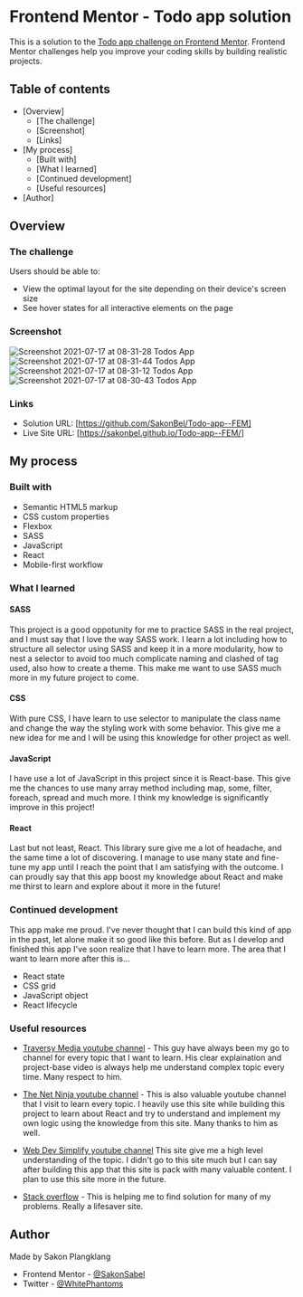 # Frontend Mentor - Todo app solution

This is a solution to the [Todo app challenge on Frontend Mentor](https://www.frontendmentor.io/challenges/todo-app-Su1_KokOW). Frontend Mentor challenges help you improve your coding skills by building realistic projects.

## Table of contents

- [Overview]
  - [The challenge]
  - [Screenshot]
  - [Links]
- [My process]
  - [Built with]
  - [What I learned]
  - [Continued development]
  - [Useful resources]
- [Author]

## Overview

### The challenge

Users should be able to:

- View the optimal layout for the site depending on their device's screen size
- See hover states for all interactive elements on the page

### Screenshot

![Screenshot 2021-07-17 at 08-31-28 Todos App](https://user-images.githubusercontent.com/63510603/126021474-4ff8e1dd-06a1-4264-88e1-c0fd3b121747.png)
![Screenshot 2021-07-17 at 08-31-44 Todos App](https://user-images.githubusercontent.com/63510603/126021479-3720d3b6-b7e3-4cfa-8c63-211f4fcecb7f.png)
![Screenshot 2021-07-17 at 08-31-12 Todos App](https://user-images.githubusercontent.com/63510603/126021480-89e8236c-e927-433d-9202-eb43f3af4de6.png)
![Screenshot 2021-07-17 at 08-30-43 Todos App](https://user-images.githubusercontent.com/63510603/126021483-b32e970c-b032-4de3-9a55-627138e53a78.png)


### Links

- Solution URL: [https://github.com/SakonBel/Todo-app--FEM]
- Live Site URL: [https://sakonbel.github.io/Todo-app--FEM/]

## My process

### Built with

- Semantic HTML5 markup
- CSS custom properties
- Flexbox
- SASS
- JavaScript
- React
- Mobile-first workflow

### What I learned

#### SASS

This project is a good oppotunity for me to practice SASS in the real project, and I must say that I love the way SASS work. I learn a lot including how to structure all selector using SASS and keep it in a more modularity, how to nest a selector to avoid too much complicate naming and clashed of tag used, also how to create a theme. This make me want to use SASS much more in my future project to come.

#### CSS

With pure CSS, I have learn to use selector to manipulate the class name and change the way the styling work with some behavior. This give me a new idea for me and I will be using this knowledge for other project as well.

#### JavaScript

I have use a lot of JavaScript in this project since it is React-base. This give me the chances
to use many array method including map, some, filter, foreach, spread and much more. I think my knowledge is significantly improve in this project!

#### React

Last but not least, React. This library sure give me a lot of headache, and the same time a lot of discovering. I manage to use many state and fine-tune my app until I reach the point that I am satisfying with the outcome. I can proudly say that this app boost my knowledge about React and make me thirst to learn and explore about it more in the future!

### Continued development

This app make me proud. I've never thought that I can build this kind of app in the past, let alone make it so good like this before. But as I develop and finished this app I've soon realize that I have to learn more. The area that I want to learn more after this is...

- React state
- CSS grid
- JavaScript object
- React lifecycle

### Useful resources

- [Traversy Media youtube channel](https://www.youtube.com/channel/UC29ju8bIPH5as8OGnQzwJyA) - This guy have always been my go to channel for every topic that I want to learn. His clear explaination and project-base video is always help me understand complex topic every time. Many respect to him.

- [The Net Ninja youtube channel](https://www.youtube.com/channel/UCW5YeuERMmlnqo4oq8vwUpg) - This is also valuable youtube channel that I visit to learn every topic. I heavily use this site while building this project to learn about React and try to understand and implement my own logic using the knowledge from this site. Many thanks to him as well.

- [Web Dev Simplify youtube channel](https://www.youtube.com/channel/UCFbNIlppjAuEX4znoulh0Cw) This site give me a high level understanding of the topic. I didn't go to this site much but I can say after building this app that this site is pack with many valuable content. I plan to use this site more in the future.

- [Stack overflow](https://stackoverflow.com) - This is helping me to find solution for many of my problems. Really a lifesaver site.

## Author

Made by Sakon Plangklang

- Frontend Mentor - [@SakonSabel](https://www.frontendmentor.io/profile/SakonSabel)
- Twitter - [@WhitePhantoms](https://twitter.com/WhitePhantoms)
